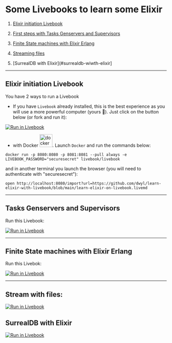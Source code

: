 # Some Livebooks to learn some Elixir

1. [Elixir initiation Livebook](#elixir-initiation-livebook)
  
2. [First steps with Tasks Genservers and Supervisors](#first-steps-with-tasks-genservers-and-supervisors)

3. [Finite State machines with Elixir Erlang](#finite-state-machines-with-elixir-erlang)

4. [Streaming files](#stream-with-files)

5. [SurrealDB with Elixir](#surrealdb-wiwth-elixir]


<hr />

## Elixir initiation Livebook

You have 2 ways to run a Livebook

- If you have `Livebook` already installed, this is the best experience as you will use a more powerful computer (yours 🥳). Just click on the button below (or fork and run it):

[![Run in Livebook](https://livebook.dev/badge/v1/blue.svg)](https://livebook.dev/run?url=https%3A%2F%2Fgithub.com%2Fdwyl%2Flearn-elixir-with-livebook%2Fblob%2Fmain%2Flearn-elixir-on-livebook.livemd)

- with Docker
 <img src="https://user-images.githubusercontent.com/6793008/216023769-d2693462-1864-4204-b7cf-67378fce6d49.png" with="30" height="40" alt="docker"/>. 
Launch `Docker` and run the commands below:

```
docker run -p 8080:8080 -p 8081:8081 --pull always -e LIVEBOOK_PASSWORD="securesecret" livebook/livebook
```

and in another terminal you launch the browser (you will need to authenticate with "securesecret"):

```
open http://localhost:8080/import?url=https://github.com/dwyl/learn-elixir-with-livebook/blob/main/learn-elixir-on-livebook.livemd
```

<hr />

## Tasks Genservers and Supervisors

Run this Livebook:

[![Run in Livebook](https://livebook.dev/badge/v1/blue.svg)](https://livebook.dev/run?url=https%3A%2F%2Fgithub.com%2Fdwyl%2Flearn-elixir-with-livebook%2Fblob%2Fmain%2Ftasks-genservers.livemd)

<hr />

## Finite State machines with Elixir Erlang

Run this Livebok:

[![Run in Livebook](https://livebook.dev/badge/v1/gray.svg)](https://livebook.dev/run?url=https%3A%2F%2Fgithub.com%2Fdwyl%2Flearn-elixir-with-livebook%2Fblob%2Fmain%2Fstate-machines.livemd)

<hr />

## Stream with files:

[![Run in Livebook](https://livebook.dev/badge/v1/gray.svg)](https://livebook.dev/run?url=https%3A%2F%2Fgithub.com%2Fdwyl%2Flearn-elixir-with-livebook%2Fblob%2Fmain%2Fstream-files.livemd)

## SurrealDB with Elixir

[![Run in Livebook](https://livebook.dev/badge/v1/gray.svg)](https://livebook.dev/run?url=https%3A%2F%2Fgithub.com%2Fdwyl%2Flearn-elixir-with-livebook%2Fblob%2Fmain%2Fsurrealdb.livemd)
